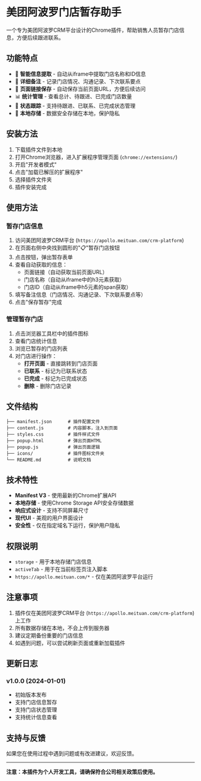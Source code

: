 # 美团阿波罗门店暂存助手

一个专为美团阿波罗CRM平台设计的Chrome插件，帮助销售人员暂存门店信息，方便后续跟进联系。

## 功能特点

- 🏪 **智能信息提取** - 自动从iframe中提取门店名称和ID信息
- 📝 **详细备注** - 记录门店情况、沟通记录、下次联系要点
- 🔗 **页面链接保存** - 自动保存当前页面URL，方便后续访问
- 📊 **统计管理** - 查看总计、待跟进、已完成门店数量
- 🔄 **状态跟踪** - 支持待跟进、已联系、已完成状态管理
- 💾 **本地存储** - 数据安全存储在本地，保护隐私

## 安装方法

1. 下载插件文件到本地
2. 打开Chrome浏览器，进入扩展程序管理页面 (`chrome://extensions/`)
3. 开启"开发者模式"
4. 点击"加载已解压的扩展程序"
5. 选择插件文件夹
6. 插件安装完成

## 使用方法

### 暂存门店信息

1. 访问美团阿波罗CRM平台 (`https://apollo.meituan.com/crm-platform`)
2. 在页面右侧中央找到圆形的"📋"暂存门店按钮
3. 点击按钮，弹出暂存表单
4. 查看自动获取的信息：
   - 页面链接（自动获取当前页面URL）
   - 门店名称（自动从iframe中的h3元素获取）
   - 门店ID（自动从iframe中h5元素的span获取）
5. 填写备注信息（门店情况、沟通记录、下次联系要点等）
6. 点击"保存暂存"完成

### 管理暂存门店

1. 点击浏览器工具栏中的插件图标
2. 查看门店统计信息
3. 浏览已暂存的门店列表
4. 对门店进行操作：
   - **打开页面** - 直接跳转到门店页面
   - **已联系** - 标记为已联系状态
   - **已完成** - 标记为已完成状态
   - **删除** - 删除门店记录

## 文件结构

```
├── manifest.json      # 插件配置文件
├── content.js         # 内容脚本，注入到页面
├── styles.css         # 插件样式文件
├── popup.html         # 弹出页面HTML
├── popup.js           # 弹出页面逻辑
├── icons/             # 插件图标文件夹
└── README.md          # 说明文档
```

## 技术特性

- **Manifest V3** - 使用最新的Chrome扩展API
- **本地存储** - 使用Chrome Storage API安全存储数据
- **响应式设计** - 支持不同屏幕尺寸
- **现代UI** - 美观的用户界面设计
- **安全性** - 仅在指定域名下运行，保护用户隐私

## 权限说明

- `storage` - 用于本地存储门店信息
- `activeTab` - 用于在当前标签页注入脚本
- `https://apollo.meituan.com/*` - 仅在美团阿波罗平台运行

## 注意事项

1. 插件仅在美团阿波罗CRM平台 (`https://apollo.meituan.com/crm-platform`) 上工作
2. 所有数据存储在本地，不会上传到服务器
3. 建议定期备份重要的门店信息
4. 如遇到问题，可以尝试刷新页面或重新加载插件

## 更新日志

### v1.0.0 (2024-01-01)
- 初始版本发布
- 支持门店信息暂存
- 支持门店状态管理
- 支持统计信息查看

## 支持与反馈

如果您在使用过程中遇到问题或有改进建议，欢迎反馈。

---

**注意：本插件为个人开发工具，请确保符合公司相关政策后使用。**
